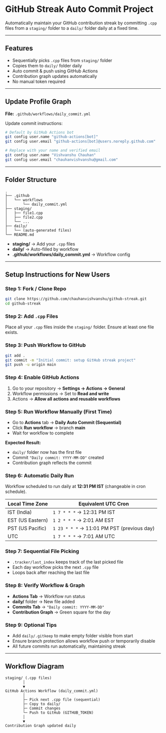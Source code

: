 # GitHub Streak Auto Commit Project

Automatically maintain your GitHub contribution streak by committing `.cpp` files from a `staging/` folder to a `daily/` folder daily at a fixed time.

---

## Features

* Sequentially picks `.cpp` files from `staging/` folder
* Copies them to `daily/` folder daily
* Auto commit & push using GitHub Actions
* Contribution graph updates automatically
* No manual token required

---

## Update Profile Graph

**File:** `.github/workflows/daily_commit.yml`

Update commit instructions:

```bash
# Default by GitHub Actions bot
git config user.name "github-actions[bot]"
git config user.email "github-actions[bot]@users.noreply.github.com"

# Replace with your name and verified email
git config user.name "Vishvanshu Chauhan"
git config user.email "chauhanvishvanshu@gmail.com"
```

---

## Folder Structure

```
.
├── .github
│   └── workflows
│       └── daily_commit.yml
├── staging/
│   ├── file1.cpp
│   ├── file2.cpp
│   └── ...
├── daily/
│   └── (auto-generated files)
└── README.md
```

* **staging/** → Add your `.cpp` files
* **daily/** → Auto-filled by workflow
* **.github/workflows/daily_commit.yml** → Workflow config

---

## Setup Instructions for New Users

### Step 1: Fork / Clone Repo

```bash
git clone https://github.com/chauhanvishvanshu/github-streak.git
cd github-streak
```

### Step 2: Add `.cpp` Files

Place all your `.cpp` files inside the `staging/` folder.
Ensure at least one file exists.

### Step 3: Push Workflow to GitHub

```bash
git add .
git commit -m "Initial commit: setup GitHub streak project"
git push -u origin main
```

### Step 4: Enable GitHub Actions

1. Go to your repository → **Settings → Actions → General**
2. Workflow permissions → Set to **Read and write**
3. Actions → **Allow all actions and reusable workflows**

### Step 5: Run Workflow Manually (First Time)

* Go to **Actions** tab → **Daily Auto Commit (Sequential)**
* Click **Run workflow** → branch **main**
* Wait for workflow to complete

**Expected Result:**

* `daily/` folder now has the first file
* Commit `"Daily commit: YYYY-MM-DD"` created
* Contribution graph reflects the commit

### Step 6: Automatic Daily Run

Workflow scheduled to run daily at **12:31 PM IST** (changeable in cron schedule).

| Local Time Zone  | Equivalent UTC Cron                        |
| ---------------- | ------------------------------------------ |
| IST (India)      | `1 7 * * *` → 12:31 PM IST                 |
| EST (US Eastern) | `1 2 * * *` → 2:01 AM EST                  |
| PST (US Pacific) | `1 23 * * *` → 11:01 PM PST (previous day) |
| UTC              | `1 7 * * *` → 7:01 AM UTC                  |

### Step 7: Sequential File Picking

* `.tracker/last_index` keeps track of the last picked file
* Each day workflow picks the next `.cpp` file
* Loops back after reaching the last file

### Step 8: Verify Workflow & Graph

* **Actions Tab** → Workflow run status
* **daily/** folder → New file added
* **Commits Tab** → `"Daily commit: YYYY-MM-DD"`
* **Contribution Graph** → Green square for the day

### Step 9: Optional Tips

* Add `daily/.gitkeep` to make empty folder visible from start
* Ensure branch protection allows workflow push or temporarily disable
* All future commits run automatically, maintaining streak

---

## Workflow Diagram

```
staging/ (.cpp files)
        │
        ▼
GitHub Actions Workflow (daily_commit.yml)
        │
        ├─ Pick next .cpp file (sequential)
        ├─ Copy to daily/
        ├─ Commit changes
        └─ Push to GitHub (GITHUB_TOKEN)
        │
        ▼
Contribution Graph updated daily
```
